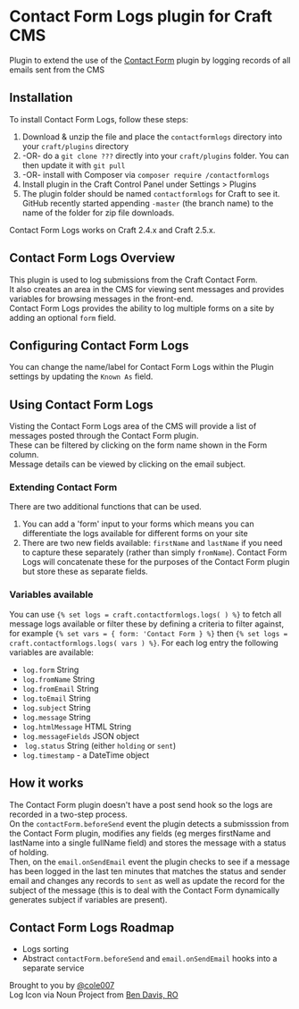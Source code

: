 # Contact Form Logs plugin for Craft CMS

Plugin to extend the use of the [Contact Form](https://github.com/craftcms/contact-form) plugin by logging records of all emails sent from the CMS

## Installation

To install Contact Form Logs, follow these steps:

1. Download & unzip the file and place the `contactformlogs` directory into your `craft/plugins` directory
2.  -OR- do a `git clone ???` directly into your `craft/plugins` folder.  You can then update it with `git pull`
3.  -OR- install with Composer via `composer require /contactformlogs`
4. Install plugin in the Craft Control Panel under Settings > Plugins
5. The plugin folder should be named `contactformlogs` for Craft to see it.  GitHub recently started appending `-master` (the branch name) to the name of the folder for zip file downloads.

Contact Form Logs works on Craft 2.4.x and Craft 2.5.x.

## Contact Form Logs Overview

This plugin is used to log submissions from the Craft Contact Form.  
It also creates an area in the CMS for viewing sent messages and provides variables for browsing messages in the front-end.  
Contact Form Logs provides the ability to log multiple forms on a site by adding an optional `form` field. 

## Configuring Contact Form Logs

You can change the name/label for Contact Form Logs within the Plugin settings by updating the `Known As` field.

## Using Contact Form Logs

Visting the Contact Form Logs area of the CMS will provide a list of messages posted through the Contact Form plugin.  
These can be filtered by clicking on the form name shown in the Form column.  
Message details can be viewed by clicking on the email subject.

### Extending Contact Form

There are two additional functions that can be used.

1. You can add a 'form' input to your forms which means you can differentiate the logs available for different forms on your site
2. There are two new fields available: `firstName` and `lastName` if you need to capture these separately (rather than simply `fromName`). Contact Form Logs will concatenate these for the purposes of the Contact Form plugin but store these as separate fields.

### Variables available

You can use `{% set logs = craft.contactformlogs.logs( ) %}` to fetch all message logs available or filter these by defining a criteria to filter against, for example `{% set vars = { form: 'Contact Form } %}` then `{% set logs = craft.contactformlogs.logs( vars ) %}`. For each log entry the following variables are available:

* `log.form` String
*  `log.fromName` String
*  `log.fromEmail` String
*  `log.toEmail` String
*  `log.subject` String
*  `log.message` String
*  `log.htmlMessage` HTML String
*  `log.messageFields` JSON object
*  `log.status` String (either `holding` or `sent`)
*  `log.timestamp` - a DateTime object

## How it works

The Contact Form plugin doesn't have a post send hook so the logs are recorded in a two-step process.  
On the `contactForm.beforeSend` event the plugin detects a submisssion from the Contact Form plugin, modifies any fields (eg merges firstName and lastName into a single fullName field) and stores the message with a status of holding.  
Then, on the `email.onSendEmail` event the plugin checks to see if a message has been logged in the last ten minutes that matches the status and sender email and changes any records to `sent` as well as update the record for the subject of the message (this is to deal with the Contact Form dynamically generates subject if variables are present).

## Contact Form Logs Roadmap

* Logs sorting
* Abstract `contactForm.beforeSend` and `email.onSendEmail` hooks into a separate service

Brought to you by [@cole007](http://ournameismud.co.uk/)  
Log Icon via Noun Project from [Ben Davis, RO](https://thenounproject.com/search/?q=logs&i=828711)
